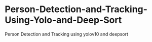 # Person-Detection-and-Tracking-Using-Yolo-and-Deep-Sort
Person Detection and Tracking using yolov10 and deepsort
